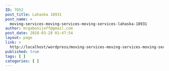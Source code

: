 ```yaml
---
ID: 7852
post_title: Lahaska 18931
post_name: >
  moving-services-moving-services-moving-services-lahaska-18931
author: mrgabonijeff@gmail.com
post_date: 2018-03-28 01:47:54
layout: page
link: >
  http://localhost/wordpress/moving-services-moving-services-moving-services-lahaska-18931/
published: true
tags: [ ]
categories: [ ]
---
```

